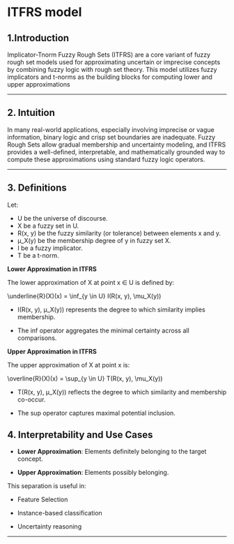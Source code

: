 # ITFRS model

## 1.Introduction

Implicator-Tnorm Fuzzy Rough Sets (ITFRS) are a core variant of fuzzy rough set models used for approximating uncertain or imprecise concepts by combining fuzzy logic with rough set theory. 
This model utilizes fuzzy implicators and t-norms as the building blocks for computing lower and upper approximations

---

## 2. Intuition

In many real-world applications, especially involving imprecise or vague information, binary logic and crisp set boundaries are inadequate. Fuzzy Rough Sets allow gradual membership and uncertainty modeling, and ITFRS provides a well-defined, 
interpretable, and mathematically grounded way to compute these approximations using standard fuzzy logic operators.

---

## 3. Definitions

Let:

  - U be the universe of discourse.
  - X be a fuzzy set in U.
  - R(x, y) be the fuzzy similarity (or tolerance) between elements x and y.
  - μ_X(y) be the membership degree of y in fuzzy set X.
  - I be a fuzzy implicator.
  - T be a t-norm.


**Lower Approximation in ITFRS**

The lower approximation of X at point x ∈ U is defined by:

\underline{R}(X)(x) = \inf_{y \in U} I(R(x, y), \mu_X(y))


  - I(R(x, y), μ_X(y)) represents the degree to which similarity implies membership.

  - The inf operator aggregates the minimal certainty across all comparisons.


**Upper Approximation in ITFRS**

The upper approximation of X at point x is:

\overline{R}(X)(x) = \sup_{y \in U} T(R(x, y), \mu_X(y))


  - T(R(x, y), μ_X(y)) reflects the degree to which similarity and membership co-occur.

  - The sup operator captures maximal potential inclusion.


## 4. Interpretability and Use Cases

  - **Lower Approximation**: Elements definitely belonging to the target concept.

  - **Upper Approximation**: Elements possibly belonging.

This separation is useful in:

  - Feature Selection

  - Instance-based classification

  - Uncertainty reasoning

---
